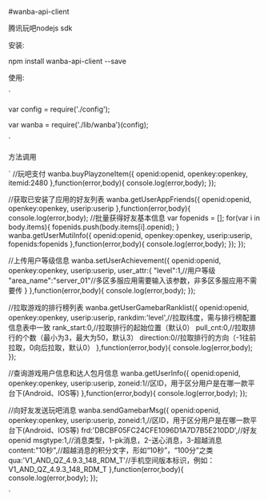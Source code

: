 #wanba-api-client

腾讯玩吧nodejs sdk

安装:

npm install wanba-api-client --save

使用:

`

var config = require('./config');

var wanba = require('./lib/wanba')(config);

`

方法调用

`
//玩吧支付
wanba.buyPlayzoneItem({
  openid:openid,
  openkey:openkey,
  itemid:2480
},function(error,body){
  console.log(error,body);
});

//获取已安装了应用的好友列表
wanba.getUserAppFriends({
  openid:openid,
  openkey:openkey,
  userip:userip
},function(error,body){
  console.log(error,body);
  //批量获得好友基本信息
  var fopenids = [];
  for(var i in body.items){
    fopenids.push(body.items[i].openid);
  }
  wanba.getUserMutiInfo({
    openid:openid,
    openkey:openkey,
    userip:userip,
    fopenids:fopenids
  },function(error,body){
    console.log(error,body);
  });
});

//上传用户等级信息
wanba.setUserAchievement({
  openid:openid,
  openkey:openkey,
  userip:userip,
  user_attr:{
    "level":1,//用户等级
    "area_name":"server_01"//多区多服应用需要输入该参数，非多区多服应用不需要传
  }
},function(error,body){
  console.log(error,body);
});


//拉取游戏的排行榜列表
wanba.getUserGamebarRanklist({
  openid:openid,
  openkey:openkey,
  userip:userip,
  rankdim:'level',//拉取纬度，需与排行榜配置信息表中一致
  rank_start:0,//拉取排行的起始位置（默认0）
  pull_cnt:0,//拉取排行的个数（最小为3，最大为50，默认3）
  direction:0//拉取排行的方向（-1往前拉取，0向后拉取，默认0）
},function(error,body){
  console.log(error,body);
});


//查询游戏用户信息和达人包月信息
wanba.getUserInfo({
  openid:openid,
  openkey:openkey,
  userip:userip,
  zoneid:1//区ID，用于区分用户是在哪一款平台下(Android、IOS等)
},function(error,body){
  console.log(error,body);
});

//向好友发送玩吧消息
wanba.sendGamebarMsg({
  openid:openid,
  openkey:openkey,
  userip:userip,
  zoneid:1,//区ID，用于区分用户是在哪一款平台下(Android、IOS等)
  frd:'DBCBF05FC24CFE1096D1A7D7B5E210DD',//好友openid
  msgtype:1,//消息类型，1-pk消息，2-送心消息，3-超越消息
  content:"10秒",//超越消息的积分文字，形如“10秒”，“100分”之类
  qua:'V1_AND_QZ_4.9.3_148_RDM_T'//手机空间版本标识，例如：V1_AND_QZ_4.9.3_148_RDM_T
},function(error,body){
  console.log(error,body);
});

`
